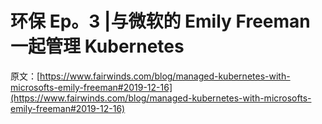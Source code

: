 # 环保 Ep。3 |与微软的 Emily Freeman 一起管理 Kubernetes

原文：[https://www.fairwinds.com/blog/managed-kubernetes-with-microsofts-emily-freeman#2019-12-16](https://www.fairwinds.com/blog/managed-kubernetes-with-microsofts-emily-freeman#2019-12-16)